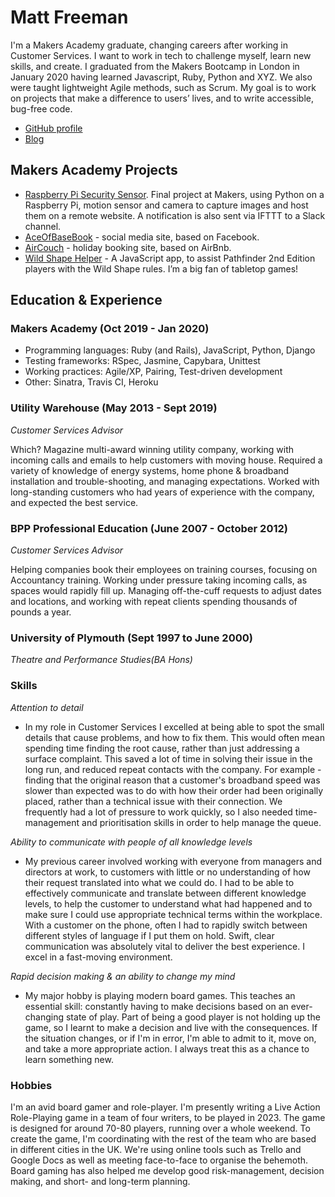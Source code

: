 # Matt Freeman

I'm a Makers Academy graduate, changing careers after working in Customer Services. I want to work in tech to challenge myself, learn new skills, and create. I graduated from the Makers Bootcamp in London in January 2020 having learned Javascript, Ruby, Python and XYZ. We also were taught lightweight Agile methods, such as Scrum. My goal is to work on projects that make a difference to users’ lives, and to write accessible, bug-free code.
- [GitHub profile](https://github.com/mattfreeman-london)
- [Blog](https://medium.com/@mathew.s.l.freeman)

## Makers Academy Projects

- [Raspberry Pi Security Sensor](https://github.com/mattfreeman-london/RPI-Security-Sensor). Final project at Makers, using Python on a Raspberry Pi, motion sensor and camera to capture images and host them on a remote website. A notification is also sent via IFTTT to a Slack channel. 
- [AceOfBaseBook](https://github.com/mattfreeman-london/acebook-AceofBaseBook) - social media site, based on Facebook.
- [AirCouch](https://github.com/mattfreeman-london/acebook-AceofBaseBook) - holiday booking site, based on AirBnb.
- [Wild Shape Helper](https://github.com/mattfreeman-london/Pathfinder2e-Wild_Shape) - A JavaScript app, to assist Pathfinder 2nd Edition players with the Wild Shape rules. I’m a big fan of tabletop games!

## Education & Experience

### Makers Academy (Oct 2019 - Jan 2020)

- Programming languages: Ruby (and Rails), JavaScript, Python, Django
- Testing frameworks: RSpec, Jasmine, Capybara, Unittest
- Working practices: Agile/XP, Pairing, Test-driven development
- Other: Sinatra, Travis CI, Heroku

### Utility Warehouse (May 2013 - Sept 2019)

*Customer Services Advisor*

Which? Magazine multi-award winning utility company, working with incoming calls and emails to help customers with moving house. Required a variety of knowledge of energy systems, home phone & broadband installation and trouble-shooting, and managing expectations. Worked with long-standing customers who had years of experience with the company, and expected the best service.

### BPP Professional Education (June 2007 - October 2012)

*Customer Services Advisor*

Helping companies book their employees on training courses, focusing on Accountancy training. Working under pressure taking incoming calls, as spaces would rapidly fill up. Managing off-the-cuff requests to adjust dates and locations, and working with repeat clients spending thousands of pounds a year.

### University of Plymouth (Sept 1997 to June 2000)

*Theatre and Performance Studies(BA Hons)*

### Skills

*Attention to detail*
- In my role in Customer Services I excelled at being able to spot the small details that cause problems, and how to fix them. This would often mean spending time finding the root cause, rather than just addressing a surface complaint. This saved a lot of time in solving their issue in the long run, and reduced repeat contacts with the company. For example - finding that the original reason that a customer's broadband speed was slower than expected was to do with how their order had been originally placed, rather than a technical issue with their connection. We frequently had a lot of pressure to work quickly, so I also needed time-management and prioritisation skills in order to help manage the queue.

*Ability to communicate with people of all knowledge levels*
- My previous career involved working with everyone from managers and directors at work, to customers with little or no understanding of how their request translated into what we could do. I had to be able to effectively communicate and translate between different knowledge levels, to help the customer to understand what had happened and to make sure I could use appropriate technical terms within the workplace. With a customer on the phone, often I had to rapidly switch between different styles of language if I put them on hold. Swift, clear communication was absolutely vital to deliver the best experience. I excel in a fast-moving environment.

*Rapid decision making & an ability to change my mind*
- My major hobby is playing modern board games. This teaches an essential skill: constantly having to make decisions based on an ever-changing state of play. Part of being a good player is not holding up the game, so I learnt to make a decision and live with the consequences. If the situation changes, or if I'm in error, I'm able to admit to it, move on, and take a more appropriate action. I always treat this as a chance to learn something new.

### Hobbies
I'm an avid board gamer and role-player. I'm presently writing a Live Action Role-Playing game in a team of four writers, to be played in 2023. The game is designed for around 70-80 players, running over a whole weekend. To create the game, I'm coordinating with the rest of the team who are based in different cities in the UK. We're using online tools such as Trello and Google Docs as well as meeting face-to-face to organise the behemoth.
Board gaming has also helped me develop good risk-management, decision making, and short- and long-term planning.
